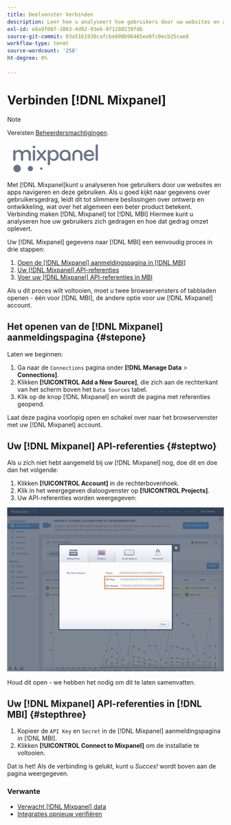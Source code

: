 ```yaml
---
title: Deelvenster Verbinden
description: Leer hoe u analyseert hoe gebruikers door uw websites en apps navigeren en deze gebruiken.
exl-id: e6a9f08f-1063-4d92-93e6-971280239fdb
source-git-commit: 03a5161930cafcbe600b96465ee0fc0ecb25cae8
workflow-type: tm+mt
source-wordcount: '258'
ht-degree: 0%

---
```


# Verbinden [!DNL Mixpanel]

>[!NOTE]
>
>Vereisten [Beheerdersmachtigingen](../../../administrator/user-management/user-management.md).

![](../../../assets/Mixpanel_logo.png)

Met [!DNL Mixpanel]kunt u analyseren hoe gebruikers door uw websites en apps navigeren en deze gebruiken. Als u goed kijkt naar gegevens over gebruikersgedrag, leidt dit tot slimmere beslissingen over ontwerp en ontwikkeling, wat over het algemeen een beter product betekent. Verbinding maken [!DNL Mixpanel] tot [!DNL MBI] Hiermee kunt u analyseren hoe uw gebruikers zich gedragen en hoe dat gedrag omzet oplevert.

Uw [!DNL Mixpanel] gegevens naar [!DNL MBI] een eenvoudig proces in drie stappen:

1. [Open de [!DNL Mixpanel] aanmeldingspagina in [!DNL MBI]](#stepone)
1. [Uw [!DNL Mixpanel] API-referenties](#steptwo)
1. [Voer uw [!DNL Mixpanel] API-referenties in MBI](#stepthree)

Als u dit proces wilt voltooien, moet u twee browservensters of tabbladen openen - één voor [!DNL MBI], de andere optie voor uw [!DNL Mixpanel] account.

## Het openen van de [!DNL Mixpanel] aanmeldingspagina {#stepone}

Laten we beginnen:

1. Ga naar de `Connections` pagina onder **[!DNL Manage Data** > **Connections]**.
1. Klikken **[!UICONTROL Add a New Source]**, die zich aan de rechterkant van het scherm boven het `Data Sources` tabel.
1. Klik op de knop [!DNL Mixpanel] en wordt de pagina met referenties geopend.

Laat deze pagina voorlopig open en schakel over naar het browservenster met uw [!DNL Mixpanel] account.

## Uw [!DNL Mixpanel] API-referenties {#steptwo}

Als u zich niet hebt aangemeld bij uw [!DNL Mixpanel] nog, doe dit en doe dan het volgende:

1. Klikken **[!UICONTROL Account]** in de rechterbovenhoek.
1. Klik in het weergegeven dialoogvenster op **[!UICONTROL Projects]**.
1. Uw API-referenties worden weergegeven:

![Inloggegevens van de Mixpanel-API ophalen](../../../assets/Mixpanel_API_creds.png)

Houd dit open - we hebben het nodig om dit te laten samenvatten.

## Uw [!DNL Mixpanel] API-referenties in [!DNL MBI] {#stepthree}

1. Kopieer de `API Key` en `Secret` in de [!DNL Mixpanel] aanmeldingspagina in [!DNL MBI].
1. Klikken **[!UICONTROL Connect to Mixpanel]** om de installatie te voltooien.

Dat is het! Als de verbinding is gelukt, kunt u _Succes!_ wordt boven aan de pagina weergegeven.

### Verwante

* [Verwacht [!DNL Mixpanel] data](../integrations/mixpanel-data.md)
* [Integraties opnieuw verifiëren](https://support.magento.com/hc/en-us/articles/360016733151)
